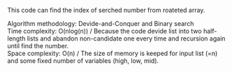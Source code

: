 This code can find the index of serched number from roateted array. <br>

Algorithm methodology: Devide-and-Conquer and Binary search <br>
Time complexity: O(nlog(n)) / Because the code devide list into two half-length lists and abandon non-candidate one every time and recursion again until find the number. <br>
Space complexity: O(n) / The size of memory is keeped for input list (=n) and some fixed number of variables (high, low, mid). <br>
